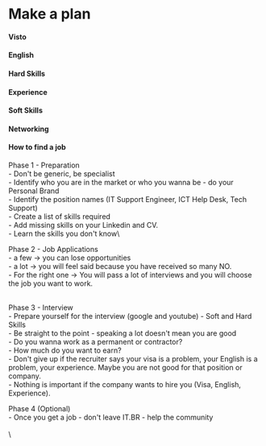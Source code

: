 # Make a plan

#### Visto



#### English



#### Hard Skills



#### Experience



#### Soft Skills



#### Networking



#### How to find a job&#x20;

Phase 1 - Preparation \
\- Don't be generic, be specialist \
\- Identify who you are in the market or who you wanna be - do your Personal Brand\
\- Identify the position names (IT Support Engineer, ICT Help Desk, Tech Support) \
\- Create a list of skills required \
\- Add missing skills on your Linkedin and CV.\
\- Learn the skills you don't know\


Phase 2 - Job Applications\
\- a few  -> you can lose opportunities\
\- a lot -> you will feel said because you have received so many NO. \
\- For the right one -> You will pass a lot of interviews and you will choose the job you want to work.&#x20;

\
&#x20;Phase 3 - Interview\
\- Prepare yourself for the interview (google and youtube) - Soft and Hard Skills\
\- Be straight to the point - speaking a lot doesn't mean you are good \
\- Do you wanna work as a permanent or contractor? \
\- How much do you want to earn?\
\- Don't give up if the recruiter says your visa is a problem, your English is a problem, your experience. Maybe you are not good for that position or company. \
\- Nothing is important if the company wants to hire you (Visa, English, Experience).&#x20;

&#x20;Phase 4 (Optional)\
\- Once you get a job - don't leave IT.BR - help the community \
\
\


